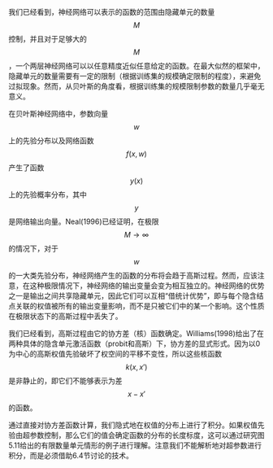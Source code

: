 我们已经看到，神经网络可以表示的函数的范围由隐藏单元的数量$$ M $$控制，并且对于足够大的$$ M $$，一个两层神经网络可以以任意精度近似任意给定的函数。在最大似然的框架中，隐藏单元的数量需要有一定的限制（根据训练集的规模确定限制的程度），来避免过拟现象。然而，从贝叶斯的角度看，根据训练集的规模限制参数的数量几乎毫无意义。     

在贝叶斯神经网络中，参数向量$$ w $$上的先验分布以及网络函数$$ f(x,w) $$产生了函数$$ y(x) $$上的先验概率分布，其中$$ y $$是网络输出向量。Neal(1996)已经证明，在极限$$ M \to \infty $$的情况下，对于$$ w
$$的一大类先验分布，神经网络产生的函数的分布将会趋于高斯过程。然而，应该注意，在这种极限情况下，神经网络的输出变量会变为相互独立的。神经网络的优势之一是输出之间共享隐藏单元，因此它们可以互相“借统计优势”，即与每个隐含结点关联的权值被所有的输出变量影响，而不是只被它们中的某一个影响。这个性质在极限状态下的高斯过程中丢失了。    

我们已经看到，高斯过程由它的协方差（核）函数确定。Williams(1998)给出了在两种具体的隐含单元激活函数（probit和高斯）下，协方差的显式形式。因为以0为中心的高斯权值先验破坏了权空间的平移不变性，所以这些核函数$$ k(x, x') $$是非静止的，即它们不能够表示为差$$ x − x' $$的函数。    

通过直接对协方差函数计算，我们隐式地在权值的分布上进行了积分。如果权值先验由超参数控制，那么它们的值会确定函数的分布的长度标度，这可以通过研究图5.11给出的有限数量单元情形的例子进行理解。注意我们不能解析地对超参数进行积分，而是必须借助6.4节讨论的技术。
